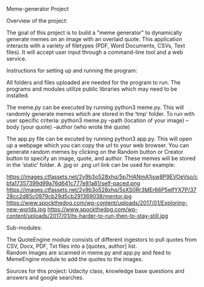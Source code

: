 Meme-generator Project

Overview of the project:

The goal of this project is to build a "meme generator" to dynamically generate memes on an image 
with an overlaid quote. This application interacts with a variety of filetypes (PDF, Word Documents, 
CSVs, Text files). It will accept user input through a command-line tool and a web service. 

Instructions for setting up and running the program:

All folders and files uploaded are needed for the program to run. The programs and modules utilize 
public libraries which may need to be installed. 

The meme.py can be executed by running python3 meme.py. This will randomly generate memes which are 
stored in the ‘tmp’ folder.  To run with user specific criteria: python3 meme.py –path (location of 
your image) –body (your quote) –author (who wrote the quote) 

The app.py file can be excuted by running python3 app.py.  This will open up a webpage which you 
can copy the url to your web browser.  You can generate random memes by clicking on the Random button 
or Creator button to specify an image, quote, and author. These memes will be stored in the ‘static’ 
folder. A .jpg or .png url link can be used for example:

https://images.ctfassets.net/2y9b3o528xhq/5p7HANmA1jsw8P9EVOeVso/cbfa17357399d99a76d641c777e81a81/self-paced.png
https://images.ctfassets.net/2y9b3o528xhq/5sXS0Rr3MEr66P5elfYX7P/3728cc2d85c0979cb29d5cb291369038/mentor.jpg
https://www.spockthedog.com/wp-content/uploads/2017/01/Exploring-new-worlds.jpg
https://www.spockthedog.com/wp-content/uploads/2017/01/its-harder-to-run-then-to-stay-still.jpg

Sub-modules:

The QuoteEngine module consists 
of different ingestors to pull quotes from CSV, Docx, PDF, Txt files into a [quotes, author] list.  
Random Images are scanned in meme.py and app.py and feed to MemeEngine module to add the quotes to the images.

Sources for this project:
Udacity class, knowledge base questions and answers and google searches.
